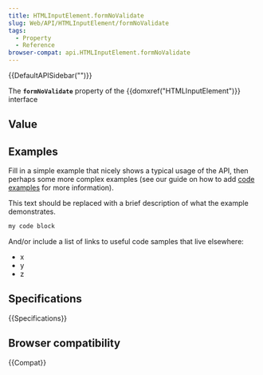 ```yaml
---
title: HTMLInputElement.formNoValidate
slug: Web/API/HTMLInputElement/formNoValidate
tags:
  - Property
  - Reference
browser-compat: api.HTMLInputElement.formNoValidate
---
```

{{DefaultAPISidebar("")}}

The **`formNoValidate`** property of the {{domxref("HTMLInputElement")}} interface 

## Value



## Examples

Fill in a simple example that nicely shows a typical usage of the API, then perhaps some more complex examples (see our guide on how to add [code examples](/en-US/docs/MDN/Contribute/Structures/Code_examples) for more information).

This text should be replaced with a brief description of what the example demonstrates.

```js
my code block
```

And/or include a list of links to useful code samples that live elsewhere:

*   x
*   y
*   z

## Specifications

{{Specifications}}

## Browser compatibility

{{Compat}}


